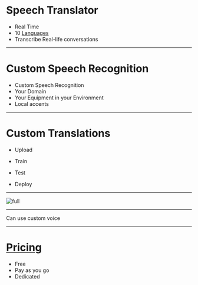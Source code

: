 # Speech Translator

* Real Time
* 10 [Languages](https://www.microsoft.com/en-us/translator/languages.aspx) 
* Transcribe Real-life conversations

---

# Custom Speech Recognition 

* Custom Speech Recognition
* Your Domain
* Your Equipment in your Environment
* Local accents 

___

# Custom Translations

* Upload

* Train

* Test

* Deploy 

---

![full](../../../Images/Customization_CustomGIF.gif)

---

Can use custom voice

---

# [Pricing](https://azure.microsoft.com/en-us/pricing/details/cognitive-services/translator-speech-api/)

* Free
* Pay as you go
* Dedicated